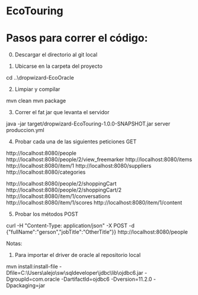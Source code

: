 # EcoTouring

# Pasos para correr el código:

0. Descargar el directorio al git local

1. Ubicarse en la carpeta del proyecto

cd ..\dropwizard-EcoOracle

2. Limpiar y compilar

mvn clean
mvn package

3. Correr el fat jar que levanta el servidor 

java -jar target/dropwizard-EcoTouring-1.0.0-SNAPSHOT.jar server produccion.yml

4. Probar cada una de las siguientes peticiones GET

http://localhost:8080/people
http://localhost:8080/people/2/view_freemarker
http://localhost:8080/items
http://localhost:8080/item/1
http://localhost:8080/suppliers
http://localhost:8080/categories

http://localhost:8080/people/2/shoppingCart
http://localhost:8080/people/2/shoppingCart/2
http://localhost:8080/item/1/conversations
http://localhost:8080/item/1/scores
http://localhost:8080/item/1/content

5. Probar los métodos POST

curl -H "Content-Type: application/json" -X POST -d {\"fullName\":\"gerson\",\"jobTitle\":\"OtherTitle\"}} http://localhost:8080/people

Notas:

1. Para importar el driver de oracle al repositorio local

mvn install:install-file -Dfile=C:\Users\alejo\sw\sqldeveloper\jdbc\lib\ojdbc6.jar -DgroupId=com.oracle -DartifactId=ojdbc6 -Dversion=11.2.0 -Dpackaging=jar